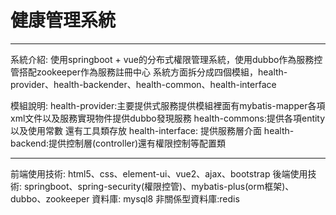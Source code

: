 # 健康管理系統
------------------------------------------------------------------------------------------------
系統介紹: 使用springboot + vue的分布式權限管理系統，使用dubbo作為服務控管搭配zookeeper作為服務註冊中心
系統方面拆分成四個模組，health-provider、health-backender、health-common、health-interface

模組說明:
health-provider:主要提供式服務提供模組裡面有mybatis-mapper各項xml文件以及服務實現物件提供dubbo發現服務 
health-commons:提供各項entity以及使用常數 還有工具類存放
health-interface: 提供服務層介面
health-backend:提供控制層(controller)還有權限控制等配置類

--------------------------------------------------------------------------------------------------
前端使用技術: html5、css、element-ui、vue2、ajax、bootstrap
後端使用技術: springboot、spring-security(權限控管)、mybatis-plus(orm框架)、dubbo、zookeeper
資料庫: mysql8
非關係型資料庫:redis



